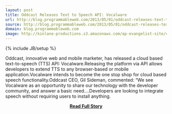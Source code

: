 ```yaml
---
layout: post
title: Oddcast Releases Text to Speech API: Vocalware
url: http://blog.programmableweb.com/2013/05/01/oddcast-releases-text-to-speech-api-vocalware/
source: http://blog.programmableweb.com/2013/05/01/oddcast-releases-text-to-speech-api-vocalware/
domain: blog.programmableweb.com
image: http://kinlane-productions.s3.amazonaws.com/ap-evangelist-site/curated/screenshots/8219_blog_programmableweb_com.png
---
```

{% include JB/setup %}<p>Oddcast, innovative web and mobile marketer, has released a cloud based text-to-speech (TTS) API: Vocalware.Releasing the platform via API allows developers to extend TTS to any browser-based or mobile application.Vocalware intends to become the one stop shop for cloud based speech functionality.Oddcast CEO, Gil Sideman, commented: “We see Vocalware as an opportunity to share our technology with the developer community, and answer a basic need….Developers are looking to integrate speech without requiring users to install anything.</p>
<center><p><a href="http://blog.programmableweb.com/2013/05/01/oddcast-releases-text-to-speech-api-vocalware/" style='padding:25px; font-sze:18px; font-weight: bold;'>Read Full Story</a></p></center>
